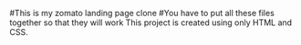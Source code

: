 #This is my zomato landing page clone
#You have to put all these files together so that they will work 
This project is created using only HTML and CSS.